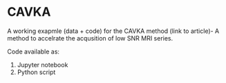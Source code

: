# CAVKA
A working exapmle (data + code) for the CAVKA method (link to article)- A method to accelrate the acqusition of low SNR MRI series.

Code available as:
1) Jupyter notebook
2) Python script
